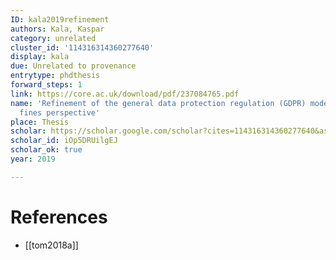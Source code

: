 ```yaml
---
ID: kala2019refinement
authors: Kala, Kaspar
category: unrelated
cluster_id: '114316314360277640'
display: kala
due: Unrelated to provenance
entrytype: phdthesis
forward_steps: 1
link: https://core.ac.uk/download/pdf/237084765.pdf
name: 'Refinement of the general data protection regulation (GDPR) model: administrative
  fines perspective'
place: Thesis
scholar: https://scholar.google.com/scholar?cites=114316314360277640&as_sdt=2005&sciodt=0,5&hl=en
scholar_id: iOp5DRUilgEJ
scholar_ok: true
year: 2019

---
```


# References

- [[tom2018a]]
